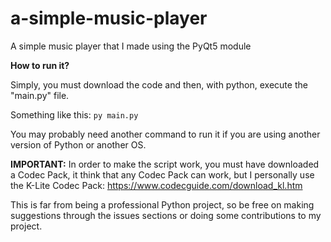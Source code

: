 # a-simple-music-player
A simple music player that I made using the PyQt5 module

**How to run it?**

Simply, you must download the code and then, with python, execute the "main.py" file.

Something like this: ```py main.py```

You may probably need another command to run it if you are using another version of Python or another OS.

**IMPORTANT:** In order to make the script work, you must have downloaded a Codec Pack, it think that any Codec Pack can work, but I personally use the K-Lite Codec Pack: https://www.codecguide.com/download_kl.htm

This is far from being a professional Python project, so be free on making suggestions through the issues sections or doing some contributions to my project.
